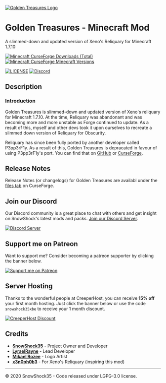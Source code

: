 [![Golden Treasures Logo](https://cdn.snowshock35.com/mods/golden-treasures/logo_400.png)](https://curseforge.com/minecraft/mc-mods/golden-treasures)

# Golden Treasures - Minecraft Mod

A slimmed-down and updated version of Xeno's Reliquary for Minecraft 1.7.10

[![Minecraft CurseForge Downloads (Total)](https://cf.way2muchnoise.eu/full_239372_downloads.svg?badge_style=for_the_badge)](https://curseforge.com/minecraft/mc-mods/golden-treasures)
[![Minecraft CurseForge Minecraft Versions](https://cf.way2muchnoise.eu/versions/239372.svg?badge_style=for_the_badge)](https://curseforge.com/minecraft/mc-mods/golden-treasures)

[![LICENSE](https://img.shields.io/github/license/snowshock35/golden-treasures?style=for-the-badge)](https://github.com/snowshock35/golden-treasures/blob/master/LICENSE)
[![Discord](https://img.shields.io/discord/284709326189494282?color=7289da&label=Discord&style=for-the-badge)](https://discord.gg/H4FUqrj)

## Description

### Introduction

Golden Treasures is slimmed-down and updated version of Xeno's reliquary for Minecraft 1.7.10. At the time, Reliquary was abandonant and was becoming more and more unstable as Forge continued to update. As a result of this, myself and other devs took it upon ourselves to recreate a slimmed down version of Reliquary for Obscurity.

Reliquary has since been fully ported by another developer called P3pp3rF1y. As a result of this, Golden Treasures is depracated in favour of using P3pp3rF1y's port. You can find that on [GitHub](https://github.com/P3pp3rF1y/Reliquary) or [CurseForge](https://curseforge.com/minecraft/mc-mods/reliquary-v1-3).

## Release Notes

Release Notes (or changelogs) for Golden Treasures are availabl under the [files tab](https://curseforge.com/minecraft/mc-mods/golden-treasures/files) on CurseForge.

## Join our Discord

Our Discord community is a great place to chat with others and get insight on SnowShock's latest mods and packs. [Join our Discord Server](https://discord.gg/H4FUqrj).

[![Discord Server](https://cdn.snowshock35.com/misc/discord-logo_wordmark_black_sm.png)](https://discord.gg/H4FUqrj)

## Support me on Patreon

Want to support me? Consider becoming a patreon supporter by clicking the banner below.

[![Support me on Patreon](https://cdn.snowshock35.com/misc/patreon_wordmark_black_sm.png)](https://patreon.com/snowshock35)

## Server Hosting

Thanks to the wonderful people at CreeperHost, you can receive **15% off** your first month hosting. Just click the banner below or use the code `snowshock35xbe` to receive your 1 month discount.

[![CreeperHost Discount](https://cdn.snowshock35.com/misc/ch_snowshock35xbe.png)](http://partners.creeper.host/r/snowshock35xbe)

## Credits

- **[SnowShock35](https://linktr.ee/snowshock35)** - Project Owner and Developer
- **[LyraelRayne](https://curseforge.com/members/lyrael_rayne/projects)** - Lead Developer
- **[Mikael Rozee](https://twitter.com/msrcodes)** - Logo Artist
- **[x3n0ph0b3](https://curseforge.com/members/_ForgeUser6954937/projects)** - For Xeno's Reliquary (inspiring this mod)

---

&copy; 2020 SnowShock35 - Code released under LGPG-3.0 license.
